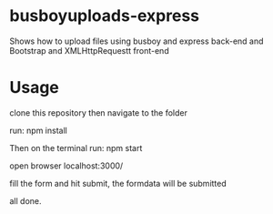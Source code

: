 # busboyuploads-express
Shows how to upload files using busboy and express back-end and Bootstrap and XMLHttpRequestt front-end

Usage
=========

clone this repository then navigate to the folder

run:
 npm install 
 
Then on the terminal run:
  npm start
  
open browser localhost:3000/

fill the form and hit submit, the formdata will be submitted

all done.
